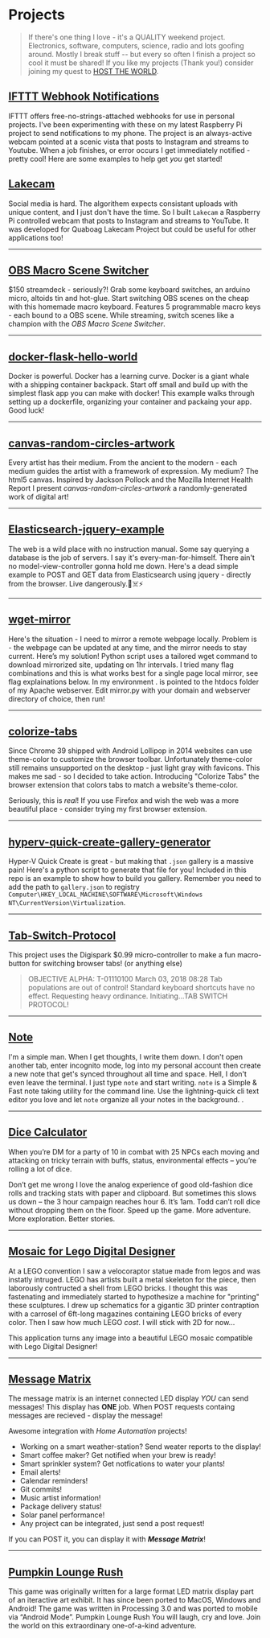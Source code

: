 # Projects

> If there's one thing I love - it's a QUALITY weekend project.   Electronics, software, computers, science, radio and lots goofing around.  Mostly I break stuff -- but every so often I finish a project so cool it must be shared!  If you like my projects (Thank you!) consider joining my quest to [HOST THE WORLD](https://josephsamela.github.io/show/).

## [IFTTT Webhook Notifications](https://josephsamela.github.io/ifttt-webhook-notifications/)
IFTTT offers free-no-strings-attached webhooks for use in personal projects. I've been experimenting with these on my latest Raspberry Pi project to send notifications to my phone. The project is an always-active webcam pointed at a scenic vista that posts to Instagram and streams to Youtube. When a job finishes, or error occurs I get immediately notified - pretty cool! Here are some examples to help get *you* get started!

## [Lakecam](https://josephsamela.github.io/lakecam/setup)
Social media is hard. The algorithem expects consistant uploads with unique content, and I just don't have the time. So I built `Lakecam` a Raspberry Pi controlled webcam that posts to Instagram and streams to YouTube. It was developed for Quaboag Lakecam Project but could be useful for other applications too!

---

## [OBS Macro Scene Switcher](https://josephsamela.github.io/obs-macro-scene-switcher/)
$150 streamdeck - seriously?! Grab some keyboard switches, an arduino micro, altoids tin and hot-glue. Start switching OBS scenes on the cheap with this homemade macro keyboard. Features 5 programmable macro keys - each bound to a OBS scene. While streaming, switch scenes like a champion with the *OBS Macro Scene Switcher*.

---

## [docker-flask-hello-world](https://josephsamela.github.io/docker-flask-hello-world/)
Docker is powerful. Docker has a learning curve. Docker is a giant whale with a shipping container backpack. Start off small and build up with the simplest flask app you can make with docker! This example walks through setting up a dockerfile, organizing your container and packaing your app. Good luck!

---

## [canvas-random-circles-artwork](https://josephsamela.github.io/canvas-random-circles-artwork/)
Every artist has their medium. From the ancient to the modern - each medium guides the artist with a framework of expression. My medium? The html5 canvas. Inspired by Jackson Pollock and the Mozilla Internet Health Report I present *canvas-random-circles-artwork* a randomly-generated work of digital art!

---

## [Elasticsearch-jquery-example](https://josephsamela.github.io/elasticsearch-jquery-example/)
The web is a wild place with no instruction manual. Some say querying a database is the job of servers. I say it's every-man-for-himself. There ain't no model-view-controller gonna hold me down. Here's a dead simple example to POST and GET data from Elasticsearch using jquery - directly from the browser. Live dangerously.🌵☠️⚡

---

## [wget-mirror](https://josephsamela.github.io/wget-mirror/)
Here's the situation - I need to mirror a remote webpage locally. Problem is - the webpage can be updated at any time, and the mirror needs to stay current. Here’s my solution! Python script uses a tailored wget command to download mirrorized site, updating on 1hr intervals. I tried many flag combinations and this is what works best for a single page local mirror, see flag explainations below. In my environment . is pointed to the htdocs folder of my Apache webserver. Edit mirror.py with your domain and webserver directory of choice, then run!

---

## [colorize-tabs](https://josephsamela.github.io/colorize-tabs/)
Since Chrome 39 shipped with Android Lollipop in 2014 websites can use theme-color to customize the browser toolbar. Unfortunately theme-color still remains unsupported on the desktop - just light gray with favicons. This makes me sad - so I decided to take action. Introducing "Colorize Tabs" the browser extension that colors tabs to match a website's theme-color.

Seriously, this is *real*! If you use Firefox and wish the web was a more beautiful place - consider trying my first browser extension.

---

## [hyperv-quick-create-gallery-generator](https://josephsamela.github.io/hyperv-quick-create-gallery-generator/)
Hyper-V Quick Create is great - but making that `.json` gallery is a massive pain! Here's a python script to generate that file for you! Included in this repo is an example to show how to build you gallery. Remember you need to add the path to `gallery.json` to registry `Computer\HKEY_LOCAL_MACHINE\SOFTWARE\Microsoft\Windows NT\CurrentVersion\Virtualization`.

---

## [Tab-Switch-Protocol](https://josephsamela.github.io/Tab-Switch-Protocol/)
This project uses the Digispark $0.99 micro-controller to make a fun macro-button for switching browser tabs! (or anything else)

> OBJECTIVE ALPHA: T-01110100 March 03, 2018 08:28 Tab populations are out of control! Standard keyboard shortcuts have no effect. Requesting heavy ordinance. Initiating...TAB SWITCH PROTOCOL!

---

## [Note](https://josephsamela.github.io/note/)
I'm a simple man. When I get thoughts, I write them down. I don't open another tab, enter incognito mode, log into my personal account then create a new note that get's synced throughout all time and space. Hell, I don't even leave the terminal. I just type `note` and start writing. `note` is a Simple & Fast note taking utility for the command line. Use the lightning-quick cli text editor you love and let `note` organize all your notes in the background. . 

---

## [Dice Calculator](https://josephsamela.github.io/dice-calculator/)
When you’re DM for a party of 10 in combat with 25 NPCs each moving and attacking on tricky terrain with buffs, status, environmental effects – you’re rolling a lot of dice.

Don’t get me wrong I love the analog experience of good old-fashion dice rolls and tracking stats with paper and clipboard. But sometimes this slows us down – the 3 hour campaign reaches hour 6. It’s 1am. Todd can’t roll dice without dropping them on the floor. Speed up the game. More adventure. More exploration. Better stories.

---

## [Mosaic for Lego Digital Designer](https://josephsamela.github.io/Mosaic-for-Lego-Digital-Designer/)
At a LEGO convention I saw a velocoraptor statue made from legos and was instatly intruged. LEGO has artists built a metal skeleton for the piece, then laborously contructed a shell from LEGO bricks. I thought this was fastenating and immediately started to hypothesize a machine for "printing" these sculptures. I drew up schematics for a gigantic 3D printer contraption with a carrosel of 6ft-long magazines containing LEGO bricks of every color. Then I saw how much LEGO *cost*. I will stick with 2D for now...

This application turns any image into a beautiful LEGO mosaic compatible with Lego Digital Designer!

---

## [Message Matrix](https://josephsamela.github.io/messagematrix/)
The message matrix is an internet connected LED display *YOU* can send messages! This display has **ONE** job. When POST requests containg messages are recieved - display the message!

Awesome integration with *Home Automation* projects! 
* Working on a smart weather-station? Send weater reports to the display!
* Smart coffee maker? Get notified when your brew is ready!
* Smart sprinkler system? Get notfications to water your plants!
* Email alerts!
* Calendar reminders!
* Git commits!
* Music artist information!
* Package delivery status!
* Solar panel performance!
* Any project can be integrated, just send a post request!

If you can POST it, you can display it with ***Message Matrix***!

---

## [Pumpkin Lounge Rush](https://josephsamela.github.io/Pumpkin-Lounge-Rush/)
This game was originally written for a large format LED matrix display part of an iteractive art exhibit. It has since been ported to MacOS, Windows and Android! The game was written in Processing 3.0 and was ported to mobile via “Android Mode”. Pumpkin Lounge Rush You will laugh, cry and love. Join the world on this extraordinary one-of-a-kind adventure. 
